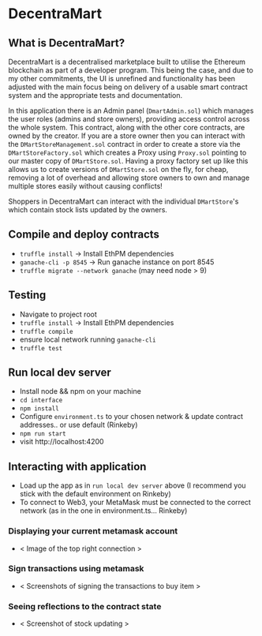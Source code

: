 # DecentraMart

## What is DecentraMart?
DecentraMart is a decentralised marketplace built to utilise the Ethereum blockchain as part of a developer program.
This being the case, and due to my other commitments, the UI is unrefined and functionality has been adjusted
with the main focus being on delivery of a usable smart contract system and the appropriate tests and documentation. 

In this application there is an Admin panel (`DmartAdmin.sol`) which manages the user roles (admins and store owners),
providing access control across the whole system. This contract, along with the other core contracts, are owned by the creator.
If you are a store owner then you can interact with the `DMartStoreManagement.sol` contract in order to create a store
via the `DMartStoreFactory.sol` which creates a Proxy using `Proxy.sol` pointing to our master copy of `DMartStore.sol`.
Having a proxy factory set up like this allows us to create versions of `DMartStore.sol` on the fly, for cheap, removing 
a lot of overhead and allowing store owners to own and manage multiple stores easily without causing conflicts!

Shoppers in DecentraMart can interact with the individual `DMartStore`'s which contain stock lists updated by the owners.


## Compile and deploy contracts
 - `truffle install` -> Install EthPM dependencies
 - `ganache-cli -p 8545` -> Run ganache instance on port 8545
 - `truffle migrate --network ganache` (may need node > 9)


 ## Testing
 - Navigate to project root
 - `truffle install` -> Install EthPM dependencies
 - `truffle compile`
 - ensure local network running `ganache-cli`
 - `truffle test`


## Run local dev server
 - Install node && npm on your machine
 - `cd interface`
 - `npm install`
 - Configure `environment.ts` to your chosen network & update contract addresses.. or use default (Rinkeby)
 - `npm run start`
 - visit http://localhost:4200



## Interacting with application

 - Load up the app as in `run local dev server` above (I recommend you stick with the default environment on Rinkeby)
 - To connect to Web3, your MetaMask must be connected to the correct network (as in the one in environment.ts... Rinkeby)

### Displaying your current metamask account
 - < Image of the top right connection >

### Sign transactions using metamask
 - < Screenshots of signing the transactions to buy item >

### Seeing reflections to the contract state
 - < Screenshot of stock updating >

